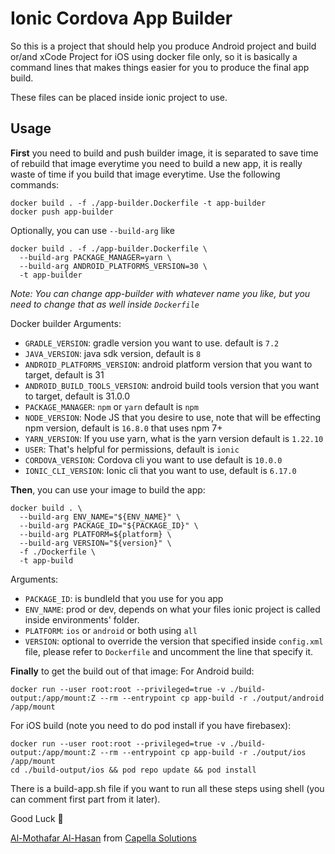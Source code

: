 # Ionic Cordova App Builder
So this is a project that should help you produce Android project and build or/and xCode Project for iOS using docker file only, so it is basically a command lines that makes things easier for you to produce the final app build.

These files can be placed inside ionic project to use.

## Usage
**First** you need to build and push builder image, it is separated to save time of rebuild that image everytime you need to build a new app, it is really waste of time if you build that image everytime.
Use the following commands:
```shell
docker build . -f ./app-builder.Dockerfile -t app-builder
docker push app-builder
```
Optionally, you can use `--build-arg` like

```shell
docker build . -f ./app-builder.Dockerfile \
  --build-arg PACKAGE_MANAGER=yarn \
  --build-arg ANDROID_PLATFORMS_VERSION=30 \
  -t app-builder
```

*Note: You can change app-builder with whatever name you like, but you need to change that as well inside `Dockerfile`*

Docker builder Arguments:
* `GRADLE_VERSION`: gradle version you want to use. default is `7.2`
* `JAVA_VERSION`: java sdk version, default is `8`
* `ANDROID_PLATFORMS_VERSION`: android platform version that you want to target, default is 31
* `ANDROID_BUILD_TOOLS_VERSION`: android build tools version that you want to target, default is 31.0.0
* `PACKAGE_MANAGER`: `npm` or `yarn` default is `npm`
* `NODE_VERSION`: Node JS that you desire to use, note that will be effecting npm version, default is `16.8.0` that uses npm 7+
* `YARN_VERSION`: If you use yarn, what is the yarn version default is `1.22.10`
* `USER`: That's helpful for permissions, default is `ionic` 
* `CORDOVA_VERSION`: Cordova cli you want to use default is `10.0.0`
* `IONIC_CLI_VERSION`: Ionic cli that you want to use, default is `6.17.0`


**Then**, you can use your image to build the app:
```shell
docker build . \
  --build-arg ENV_NAME="${ENV_NAME}" \
  --build-arg PACKAGE_ID="${PACKAGE_ID}" \
  --build-arg PLATFORM=${platform} \
  --build-arg VERSION="${version}" \
  -f ./Dockerfile \
  -t app-build
```

Arguments:
* `PACKAGE_ID`: is bundleId that you use for you app
* `ENV_NAME`: prod or dev, depends on what your files ionic project is called inside environments' folder.
* `PLATFORM`: `ios` or `android` or both using `all`
* `VERSION`: optional to override the version that specified inside `config.xml` file, please refer to `Dockerfile` and uncomment the line that specify it.

**Finally** to get the build out of that image:
For Android build:
```shell
docker run --user root:root --privileged=true -v ./build-output:/app/mount:Z --rm --entrypoint cp app-build -r ./output/android /app/mount
```

For iOS build (note you need to do pod install if you have firebasex):
```shell
docker run --user root:root --privileged=true -v ./build-output:/app/mount:Z --rm --entrypoint cp app-build -r ./output/ios /app/mount
cd ./build-output/ios && pod repo update && pod install
```

There is a build-app.sh file if you want to run all these steps using shell (you can comment first part from it later). 

Good Luck 🧡

[Al-Mothafar Al-Hasan](https://github.com/almothafar) from
[Capella Solutions](https://www.capellasolutions.com/)


